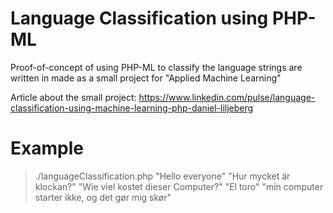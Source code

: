 # Language Classification using PHP-ML
Proof-of-concept of using PHP-ML to classify the language strings are written in made as a small project for "Applied Machine Learning"

Article about the small project: https://www.linkedin.com/pulse/language-classification-using-machine-learning-php-daniel-liljeberg

# Example
> ./languageClassification.php "Hello everyone" "Hur mycket är klockan?" "Wie viel kostet dieser Computer?" "El toro" "min computer starter ikke, og det gør mig skør"
